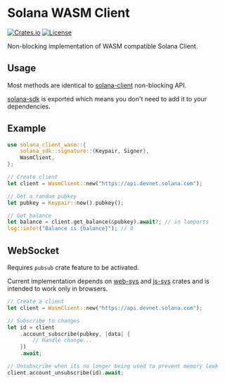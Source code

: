 # Solana WASM Client

[![Crates.io](https://img.shields.io/crates/v/solana-client-wasm.svg)](https://crates.io/crates/solana-client-wasm) [![License](https://img.shields.io/badge/license-Apache%202.0-blue.svg)](https://github.com/solana-playground/solana-playground/blob/master/LICENSE-APACHE)

Non-blocking implementation of WASM compatible Solana Client.

## Usage

Most methods are identical to [solana-client](https://docs.rs/solana-client/1.11.0/solana_client/nonblocking/rpc_client/struct.RpcClient.html) non-blocking API.

[solana-sdk](https://docs.rs/solana-sdk/1.14.15/solana_sdk/index.html) is exported which means you don't need to add it to your dependencies.

## Example

```rust
use solana_client_wasm::{
    solana_sdk::signature::{Keypair, Signer},
    WasmClient,
};

// Create client
let client = WasmClient::new("https://api.devnet.solana.com");

// Get a random pubkey
let pubkey = Keypair::new().pubkey();

// Get balance
let balance = client.get_balance(&pubkey).await?; // in lamports
log::info!("Balance is {balance}"); // 0
```

## WebSocket

Requires `pubsub` crate feature to be activated.

Current implementation depends on [web-sys](https://docs.rs/web-sys/0.3.60/web_sys/) and [js-sys](https://docs.rs/js-sys/0.3.60/js_sys/) crates and is intended to work only in browsers.

```rust
// Create a client
let client = WasmClient::new("https://api.devnet.solana.com");

// Subscribe to changes
let id = client
    .account_subscribe(pubkey, |data| {
        // Handle change...
    })
    .await;

// Unsubscribe when its no longer being used to prevent memory leak
client.account_unsubscribe(id).await;
```
